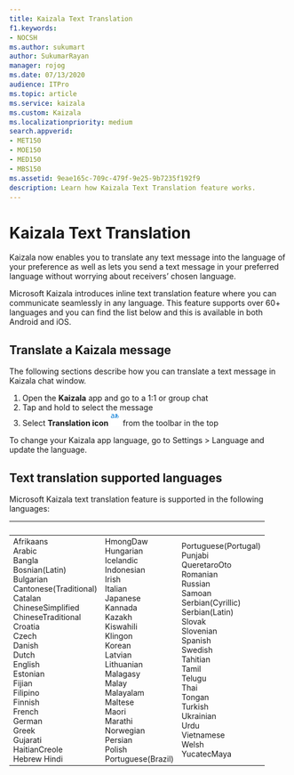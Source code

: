 ```yaml
---
title: Kaizala Text Translation
f1.keywords:
- NOCSH
ms.author: sukumart
author: SukumarRayan
manager: rojog
ms.date: 07/13/2020
audience: ITPro
ms.topic: article
ms.service: kaizala
ms.custom: Kaizala
ms.localizationpriority: medium
search.appverid:
- MET150
- MOE150
- MED150
- MBS150
ms.assetid: 9eae165c-709c-479f-9e25-9b7235f192f9
description: Learn how Kaizala Text Translation feature works.
---
```


# Kaizala Text Translation

Kaizala now enables you to translate any text message into the language of your preference as well as lets you send a text message in your preferred language without worrying about receivers’ chosen language.

Microsoft Kaizala introduces inline text translation feature where you can communicate seamlessly in any language. This feature supports over 60+ languages and you can find the list below and this is available in both Android and iOS.

## Translate a Kaizala message

The following sections describe how you can translate a text message in Kaizala chat window.

1. Open the **Kaizala** app and go to a 1:1 or group chat
2. Tap and hold to select the message
3. Select **Translation icon** ![Screenshot of Translation icon.](media/translation-icon.png) from the toolbar in the top

To change your Kaizala app language, go to Settings > Language and update the language.

## Text translation supported languages
Microsoft Kaizala text translation feature is supported in the following languages:

| &nbsp; | &nbsp; | &nbsp; |
|:--------|:--------|:--------|
| Afrikaans<br>Arabic<br>Bangla<br>Bosnian(Latin)<br>Bulgarian<br>Cantonese(Traditional)<br>Catalan<br>ChineseSimplified<br>ChineseTraditional<br>Croatia<br>Czech<br>Danish<br>Dutch<br>English<br>Estonian<br>Fijian<br>Filipino<br>Finnish<br>French<br>German<br>Greek<br>Gujarati<br> HaitianCreole<br>Hebrew Hindi<br> |HmongDaw<br>Hungarian<br>Icelandic<br>Indonesian<br>Irish<br>Italian<br>Japanese<br>Kannada<br>Kazakh<br>Kiswahili<br>Klingon<br>Korean<br>Latvian<br>Lithuanian<br>Malagasy<br>Malay<br>Malayalam<br>Maltese<br>Maori<br>Marathi<br>Norwegian<br>Persian<br>Polish<br>Portuguese(Brazil)<br> | Portuguese(Portugal)<br>Punjabi<br>QueretaroOto<br>Romanian<br>Russian<br>Samoan<br>Serbian(Cyrillic)<br>Serbian(Latin)<br>Slovak<br>Slovenian<br>Spanish<br>Swedish<br>Tahitian<br>Tamil<br>Telugu<br>Thai<br>Tongan<br>Turkish<br>Ukrainian<br>Urdu<br>Vietnamese<br>Welsh<br>YucatecMaya |

